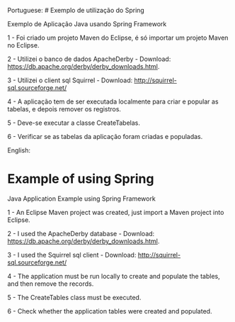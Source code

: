 Portuguese:
﻿﻿# Exemplo de utilização do Spring

Exemplo de Aplicação Java usando Spring Framework  

1 - Foi criado um projeto Maven do Eclipse, é só importar um projeto Maven no Eclipse.    

2 - Utilizei o banco de dados ApacheDerby - Download: https://db.apache.org/derby/derby_downloads.html.    

3 - Utilizei o client sql Squirrel - Download: http://squirrel-sql.sourceforge.net/   

4 - A aplicação tem de ser executada localmente para criar e popular as tabelas, e depois remover os registros.  

5 - Deve-se executar a classe CreateTabelas.  

6 - Verificar se as tabelas da aplicação foram criadas e populadas.    



English:
# Example of using Spring

Java Application Example using Spring Framework

1 - An Eclipse Maven project was created, just import a Maven project into Eclipse.  

2 - I used the ApacheDerby database - Download: https://db.apache.org/derby/derby_downloads.html.  

3 - I used the Squirrel sql client - Download: http://squirrel-sql.sourceforge.net/  

4 - The application must be run locally to create and populate the tables, and then remove the records.  

5 - The CreateTables class must be executed.  

6 - Check whether the application tables were created and populated.  



